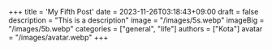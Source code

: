 +++
title = 'My Fifth Post'
date = 2023-11-26T03:18:43+09:00
draft = false
description = "This is a description"
image = "/images/5s.webp"
imageBig = "/images/5b.webp"
categories = ["general", "life"]
authors = ["Kota"]
avatar = "/images/avatar.webp"
+++
